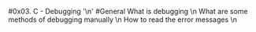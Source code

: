 #0x03. C - Debugging
'\n'
#General
What is debugging \n
What are some methods of debugging manually \n
How to read the error messages \n

